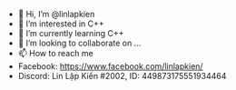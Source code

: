 - 👋 Hi, I’m @linlapkien
- 👀 I’m interested in C++
- 🌱 I’m currently learning C++
- 💞️ I’m looking to collaborate on ...
- 📫 How to reach me
- Facebook: https://www.facebook.com/linlapkien/
- Discord: Lin Lập Kiến #2002, ID: 449873175551934464

<!---
linlapkien/linlapkien is a ✨ special ✨ repository because its `README.md` (this file) appears on your GitHub profile.
You can click the Preview link to take a look at your changes.
--->

